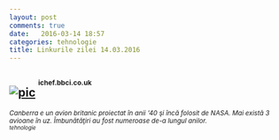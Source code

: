 ```yaml
---
layout: post
comments: true
date:   2016-03-14 18:57
categories: tehnologie
title: Linkurile zilei 14.03.2016
---
```


## [![pic](http://ichef.bbci.co.uk/wwfeatures/1600_900/images/live/p0/3m/1n/p03m1n0m.jpg)](http://ichef.bbci.co.uk/wwfeatures/1600_900/images/live/p0/3m/1n/p03m1n0m.jpg) <sup><sup><sup>ichef.bbci.co.uk</sup></sup></sup>  
<span style="float: left;" ><sup>_Canberra e un avion britanic proiectat în anii '40 şi încă folosit de NASA. Mai există 3 avioane în uz. Îmbunătăţiri au fost numeroase de-a lungul anilor._</sup></span><span style="float: top-right;" ><sup><sup>_tehnologie_</sup></sup></span>
<br/>
<br/>
